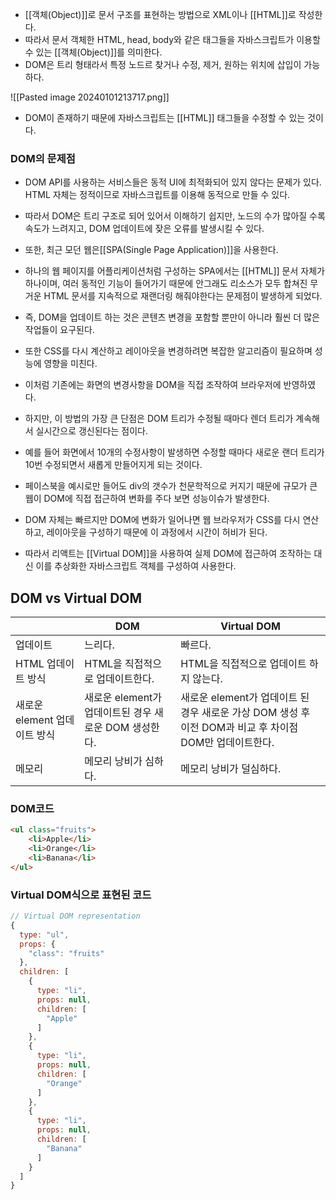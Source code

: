 
- [[객체(Object)]]로 문서 구조를 표현하는 방법으로 XML이나 [[HTML]]로 작성한다.
- 따라서 문서 객체한 HTML, head, body와 같은 태그들을 자바스크립트가 이용할 수 있는 [[객체(Object)]]를 의미한다.
- DOM은 트리 형태라서 특정 노드르 찾거나 수정, 제거, 원하는 위치에 삽입이 가능하다.

![[Pasted image 20240101213717.png]]

- DOM이 존재하기 때문에 자바스크립트는 [[HTML]] 태그들을 수정할 수 있는 것이다.
### DOM의 문제점

- DOM API를 사용하는 서비스들은 동적 UI에 최적화되어 있지 않다는 문제가 있다. HTML 자체는 정적이므로 자바스크립트를 이용해 동적으로 만들 수 있다.

- 따라서 DOM은 트리 구조로 되어 있어서 이해하기 쉽지만, 노드의 수가 많아질 수록 속도가 느려지고, DOM 업데이트에 잦은 오류를 발생시킬 수 있다.
- 또한, 최근 모던 웹은[[SPA(Single Page Application)]]을 사용한다. 
- 하나의 웹 페이지를 어플리케이션처럼 구성하는 SPA에서는 [[HTML]] 문서 자체가 하나이며, 여러 동적인 기능이 들어가기 때문에 안그래도 리소스가 모두 합쳐진 무거운 HTML 문서를 지속적으로 재랜더링 해줘야한다는 문제점이 발생하게 되었다.

- 즉, DOM을 업데이트 하는 것은 콘텐츠 변경을 포함할 뿐만이 아니라 훨씬 더 많은 작업들이 요구된다. 
- 또한 CSS를 다시 계산하고 레이아웃을 변경하려면 복잡한 알고리즘이 필요하며 성능에 영향을 미친다. 
- 이처럼 기존에는 화면의 변경사항을 DOM을 직접 조작하여 브라우저에 반영하였다.
- 하지만, 이 방법의 가장 큰 단점은 DOM 트리가 수정될 때마다 렌더 트리가 계속해서 실시간으로 갱신된다는 점이다.

- 예를 들어 화면에서 10개의 수정사항이 발생하면 수정할 때마다 새로운 랜더 트리가 10번 수정되면서 새롭게 만들어지게 되는 것이다.
- 페이스북을 예시로만 들어도 div의 갯수가 천문학적으로 커지기 때문에 규모가 큰 웹이 DOM에 직접 접근하여 변화를 주다 보면 성능이슈가 발생한다.
- DOM 자체는 빠르지만 DOM에 변화가 일어나면 웹 브라우저가 CSS를 다시 연산하고, 레이아웃을 구성하기 때문에 이 과정에서 시간이 허비가 된다.

- 따라서 리액트는 [[Virtual DOM]]을 사용하여 실제 DOM에 접근하여 조작하는 대신 이를 추상화한 자바스크립트 객체를 구성하여 사용한다.

## DOM vs Virtual DOM
|  | DOM | Virtual DOM |
| ---- | ---- | ---- |
| 업데이트 | 느리다. | 빠르다. |
| HTML 업데이트 방식 | HTML을 직접적으로 업데이트한다. | HTML을 직접적으로 업데이트 하지 않는다. |
| 새로운 element 업데이트 방식 | 새로운 element가 업데이트된 경우 새로운 DOM 생성한다. | 새로운 element가 업데이트 된 경우 새로운 가상 DOM 생성 후 이전 DOM과 비교 후 차이점 DOM만 업데이트한다. |
| 메모리 | 메모리 낭비가 심하다. | 메모리 낭비가 덜심하다. |

### DOM코드

```html
<ul class="fruits">
    <li>Apple</li>
    <li>Orange</li>
    <li>Banana</li>
</ul>
```

### Virtual DOM식으로 표현된 코드

```js
// Virtual DOM representation
{
  type: "ul",
  props: {
    "class": "fruits"
  },
  children: [
    {
      type: "li",
      props: null,
      children: [
        "Apple"
      ]
    },
    {
      type: "li",
      props: null,
      children: [
        "Orange"
      ]
    },
    {
      type: "li",
      props: null,
      children: [
        "Banana"
      ]
    }
  ]
}
```

